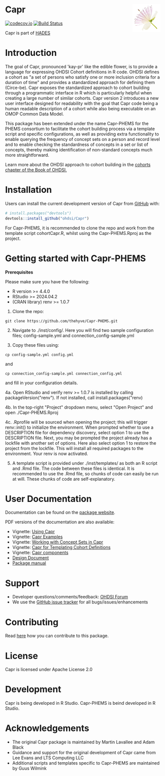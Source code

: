 # Capr <a href="https://ohdsi.github.io/Capr/"><img src="man/figures/logo.png" align="right" height="90"/></a>

<!-- badges: start -->

[![codecov.io](https://codecov.io/github/OHDSI/Capr/coverage.svg?branch=main)](https://app.codecov.io/gh/OHDSI/Capr?branch=main) [![Build Status](https://github.com/OHDSI/Capr/workflows/R-CMD-check/badge.svg)](https://github.com/OHDSI/Capr/actions?query=workflow%3AR-CMD-check)

<!-- badges: end -->

Capr is part of [HADES](https://ohdsi.github.io/Hades/)

# Introduction

The goal of Capr, pronounced 'kay-pr' like the edible flower, is to provide a language for expressing OHDSI Cohort definitions in R code. OHDSI defines a cohort as "a set of persons who satisfy one or more inclusion criteria for a duration of time" and provides a standardized approach for defining them (Circe-be). Capr exposes the standardized approach to cohort building through a programmatic interface in R which is particularly helpful when creating a large number of similar cohorts. Capr version 2 introduces a new user interface designed for readability with the goal that Capr code being a human readable description of a cohort while also being executable on an OMOP Common Data Model.

This package has been extended under the name Capr-PHEMS for the PHEMS consortium to facilitate the cohort building process via a template script and specific configurations, as well as providing extra functionality to enable querying the frequency of concept sets on a person and record level and to enable checking the standardness of concepts in a set or list of concepts, thereby making identification of non-standard concepts much more straightforward.

Learn more about the OHDSI approach to cohort building in the [cohorts chapter of the Book of OHDSI.](https://ohdsi.github.io/TheBookOfOhdsi/Cohorts.html)

# Installation


Users can install the current development version of Capr from [GitHub](https://github.com/) with:

``` r
# install.packages("devtools")
devtools::install_github("ohdsi/Capr")
```

For Capr-PHEMS, it is recommended to clone the repo and work from the template script cohortCapr.R, whilst using the Capr-PHEMS.Rproj as the project.

# Getting started with Capr-PHEMS
**Prerequisites**

Please make sure you have the following:
-   R version >= 4.4.0
-   RStudio >= 2024.04.2
-   (CRAN library) renv >= 1.0.7


1.  Clone the repo:
```
git clone https://github.com/thehyve/Capr-PHEMS.git
```

2.  Navigate to ./inst/config/. Here you will find two sample configuration files; config-sample.yml and connection_config-sample.yml

3.  Copy these files using: 
```
cp config-sample.yml config.yml
``` 
and 
```
cp connection_config-sample.yml connection_config.yml
``` 
and fill in your configuration details.

4a.  Open RStudio and verify renv >= 1.0.7 is installed by calling packageVersion("renv"). If not installed, call install.packages("renv)

4b.  In the top-right "Project" dropdown menu, select "Open Project" and open ./Capr-PHEMS.Rproj

4c.  .Rprofile will be sourced when opening the project; this will trigger renv::init() to initialize the environment. When prompted whether to use a DESCRIPTION file for dependency discovery, select option 1 to use the DESCRIPTION file. Next, you may be prompted the project already has a lockfile with another set of options. Here also select option 1 to restore the project from the lockfile. This will install all required packages to the environment. Your renv is now activated.

5.  A template script is provided under ./inst/templates/ as both an R script and .Rmd file. The code between these files is identical. It is recommended to use the .Rmd file, so chunks of code can easily be run at will. These chunks of code are self-explanatory.

# User Documentation

Documentation can be found on the [package website](https://ohdsi.github.io/Capr/).


PDF versions of the documentation are also available:

-   Vignette: [Using Capr](https://raw.githubusercontent.com/OHDSI/Capr/main/extras/pdf_vignette/Using-Capr.pdf)
-   Vignette: [Capr Examples](https://raw.githubusercontent.com/OHDSI/Capr/main/extras/pdf_vignette/Examples.pdf)
-   Vignette: [Working with Concept Sets in Capr](https://raw.githubusercontent.com/OHDSI/Capr/main/extras/pdf_vignette/Capr-conceptSets.pdf)
-   Vignette: [Capr for Templating Cohort Definitions](https://raw.githubusercontent.com/OHDSI/Capr/main/extras/pdf_vignette/capr_templates.pdf)
-   Vignette: [Capr components](https://raw.githubusercontent.com/OHDSI/Capr/main/extras/pdf_vignette/capr_objects.pdf)
-   [Design Document](https://raw.githubusercontent.com/OHDSI/Capr/main/extras/pdf_vignette/capr_design.pdf)
-   [Package manual](https://raw.githubusercontent.com/OHDSI/Capr/main/extras/Capr.pdf)

# Support

-   Developer questions/comments/feedback: <a href="http://forums.ohdsi.org/c/developers">OHDSI Forum</a>
-   We use the <a href="https://github.com/OHDSI/Capr/issues">GitHub issue tracker</a> for all bugs/issues/enhancements

# Contributing

Read [here](https://ohdsi.github.io/Hades/contribute.html) how you can contribute to this package.

# License

Capr is licensed under Apache License 2.0

# Development

Capr is being developed in R Studio.
Capr-PHEMS is beind developed in R Studio.

# Acknowledgements

-   The original Capr package is maintained by Martin Lavallee and Adam Black
-   Guidance and support for the original development of Capr came from Lee Evans and LTS Computing LLC
-   Additional scripts and templates specific to Capr-PHEMS are maintained by Guus Wilmink
